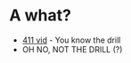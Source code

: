 # A what?

* [411 vid](https://www.youtube.com/watch?v=4zkSd3-6I2A) - You know the drill
* OH NO, NOT THE DRILL (?)
